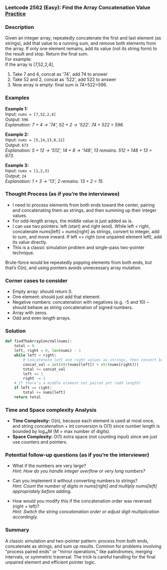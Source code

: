 ### Leetcode 2562 (Easy): Find the Array Concatenation Value [Practice](https://leetcode.com/problems/find-the-array-concatenation-value)

### Description  
Given an integer array, repeatedly concatenate the first and last element (as strings), add that value to a running sum, and remove both elements from the array. If only one element remains, add its value (not its string form) to the result and stop. Return the final sum.  
For example:  
If the array is [7,52,2,4],  
1. Take 7 and 4, concat as '74', add 74 to answer  
2. Take 52 and 2, concat as '522', add 522 to answer  
3. Now array is empty: final sum is 74+522=596.

### Examples  

**Example 1:**  
Input: `nums = [7,52,2,4]`  
Output: `596`  
*Explanation: 7 + 4 → '74', 52 + 2 → '522'. 74 + 522 = 596.*

**Example 2:**  
Input: `nums = [5,14,13,8,12]`  
Output: `673`  
*Explanation: 5 + 12 → '512', 14 + 8 → '148', 13 remains. 512 + 148 + 13 = 673.*

**Example 3:**  
Input: `nums = [1,2,3]`  
Output: `24`  
*Explanation: 1 + 3 → '13', 2 remains. 13 + 2 = 15.*

### Thought Process (as if you’re the interviewee)  
- I need to process elements from both ends toward the center, pairing and concatenating them as strings, and then summing up their integer values.
- For odd-length arrays, the middle value is just added as is.
- I can use two pointers: left (start) and right (end). While left < right, concatenate nums[left] + nums[right] as strings, convert to integer, add to sum, and move inward. If left == right (one unpaired element left), add its value directly.
- This is a classic simulation problem and single-pass two-pointer technique.

Brute-force would be repeatedly popping elements from both ends, but that’s O(n), and using pointers avoids unnecessary array mutation.

### Corner cases to consider  
- Empty array: should return 0.
- One element: should just add that element.
- Negative numbers: concatenation with negatives (e.g. -5 and 10) – should behave as string concatenation of signed numbers.
- Array with zeros.
- Odd and even length arrays.

### Solution

```python
def findTheArrayConcVal(nums):
    total = 0
    left, right = 0, len(nums) - 1
    while left < right:
        # Concatenate left and right values as strings, then convert back to int
        concat_val = int(str(nums[left]) + str(nums[right]))
        total += concat_val
        left += 1
        right -= 1
    # If there's a middle element not paired yet (odd length)
    if left == right:
        total += nums[left]
    return total
```

### Time and Space complexity Analysis  

- **Time Complexity:** O(n), because each element is used at most once, and string concatenation + int conversion is O(1) since number length is bounded by log₁₀M (M = max number of digits).
- **Space Complexity:** O(1) extra space (not counting input) since we just use counters and pointers.

### Potential follow-up questions (as if you’re the interviewer)  

- What if the numbers are very large?  
  *Hint: How do you handle integer overflow or very long numbers?*

- Can you implement it without converting numbers to strings?  
  *Hint: Count the number of digits in nums[right] and multiply nums[left] appropriately before adding.*

- How would you modify this if the concatenation order was reversed (right + left)?  
  *Hint: Switch the string concatenation order or adjust digit multiplication accordingly.*

### Summary
A classic simulation and two-pointer pattern: process from both ends, concatenate as strings, and sum up results. Common for problems involving "process paired ends" or "mirror operations," like palindromes, merging intervals, or symmetric traversal. The trick is careful handling for the final unpaired element and efficient pointer logic.